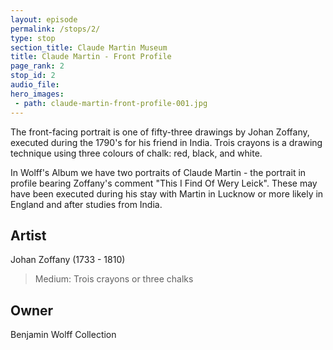```yaml
---
layout: episode
permalink: /stops/2/
type: stop
section_title: Claude Martin Museum
title: Claude Martin - Front Profile
page_rank: 2
stop_id: 2
audio_file: 
hero_images:
 - path: claude-martin-front-profile-001.jpg
---
```


The front-facing portrait is one of fifty-three drawings by Johan Zoffany, executed during the 1790's for his friend in India. Trois crayons is a drawing technique using three colours of chalk: red, black, and white.

In Wolff's Album we have two portraits of Claude Martin - the portrait in profile bearing Zoffany's comment "This I Find Of Wery Leick". These may have been executed during his stay with Martin in Lucknow or more likely in England and after studies from India.

## Artist

Johan Zoffany (1733 - 1810)

> Medium: Trois crayons or three chalks

## Owner

Benjamin Wolff Collection